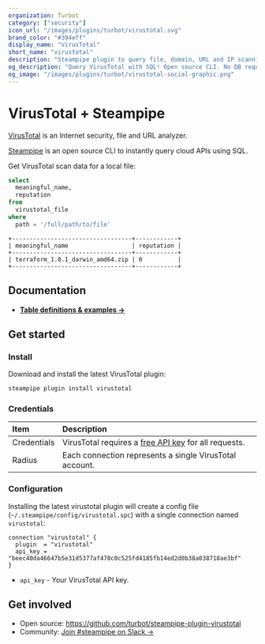 ```yaml
---
organization: Turbot
category: ["security"]
icon_url: "/images/plugins/turbot/virustotal.svg"
brand_color: "#394eff"
display_name: "VirusTotal"
short_name: "virustotal"
description: "Steampipe plugin to query file, domain, URL and IP scanning results from VirusTotal."
og_description: "Query VirusTotal with SQL! Open source CLI. No DB required."
og_image: "/images/plugins/turbot/virustotal-social-graphic.png"
---
```


# VirusTotal + Steampipe

[VirusTotal](https://virustotal.com) is an Internet security, file and URL analyzer.

[Steampipe](https://steampipe.io) is an open source CLI to instantly query cloud APIs using SQL.

Get VirusTotal scan data for a local file:

```sql
select
  meaningful_name,
  reputation
from
  virustotal_file
where
  path = '/full/path/to/file'
```

```
+----------------------------------+------------+
| meaningful_name                  | reputation |
+----------------------------------+------------+
| terraform_1.0.1_darwin_amd64.zip | 0          |
+----------------------------------+------------+
```

## Documentation

- **[Table definitions & examples →](/plugins/turbot/virustotal/tables)**

## Get started

### Install

Download and install the latest VirusTotal plugin:

```bash
steampipe plugin install virustotal
```

### Credentials

| Item        | Description                                                                                                               |
| :---------- | :------------------------------------------------------------------------------------------------------------------------ |
| Credentials | VirusTotal requires a [free API key](https://support.virustotal.com/hc/en-us/articles/115002100149-API) for all requests. |
| Radius      | Each connection represents a single VirusTotal account.                                                                   |

### Configuration

Installing the latest virustotal plugin will create a config file (`~/.steampipe/config/virustotal.spc`) with a single connection named `virustotal`:

```hcl
connection "virustotal" {
  plugin  = "virustotal"
  api_key = "beec40da46647b5e31d5377af470c0c525fd4185fb14ed2d0b38a038718ae3bf"
}
```

- `api_key` - Your VirusTotal API key.

## Get involved

- Open source: https://github.com/turbot/steampipe-plugin-virustotal
- Community: [Join #steampipe on Slack →](https://turbot.com/community/join)
